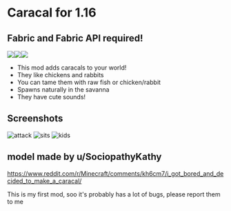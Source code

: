 # Caracal for 1.16
## Fabric and Fabric API required! 
![](https://badgen.net/github/release/aquupd/caracalmob)![](https://badgen.net/github/stars/aquupd/caracalmob)![](https://badgen.net/github/license/aquupd/caracalmob)

- This mod adds caracals to your world!
- They like chickens and rabbits
- You can tame them with raw fish or chicken/rabbit 
- Spawns naturally in the savanna
- They have cute sounds!

## Screenshots

![attack](https://user-images.githubusercontent.com/47220198/119643949-0876c180-be25-11eb-871c-27dcaa305345.png)
![sits](https://user-images.githubusercontent.com/47220198/119643955-090f5800-be25-11eb-9b05-8430156d8606.png)
![kids](https://user-images.githubusercontent.com/47220198/119643959-09a7ee80-be25-11eb-9c2a-402053c5ac44.png)

## model made by u/SociopathyKathy
https://www.reddit.com/r/Minecraft/comments/kh6cm7/i_got_bored_and_decided_to_make_a_caracal/


This is my first mod, soo it's probably has a lot of bugs, please report them to me
